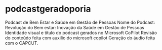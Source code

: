 # podcastgeradoporia
Podcast de Bem Estar e  Saúde em Gestão de Pessoas
Nome do Podcast: Revolução do Bem estar: Inovação da Saúde em Gestão de Pessoas
Identidade visual e titulo do podcast gerados no Microsoft CoPilot
Revisão do conteúdo feita com auxilio do microsoft copilot
Geração do áudio feita com o CAPCUT.
